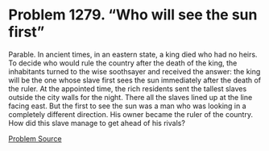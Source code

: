 # Problem 1279. “Who will see the sun first”

Parable. In ancient times, in an eastern state, a king died who had no heirs. To decide who would rule the country after the death of the king, the inhabitants turned to the wise soothsayer and received the answer: the king will be the one whose slave first sees the sun immediately after the death of the ruler. At the appointed time, the rich residents sent the tallest slaves outside the city walls for the night. There all the slaves lined up at the line facing east. But the first to see the sun was a man who was looking in a completely different direction. His owner became the ruler of the country. How did this slave manage to get ahead of his rivals?

[Problem Source](https://www.trizland.ru/tasks/5734/)